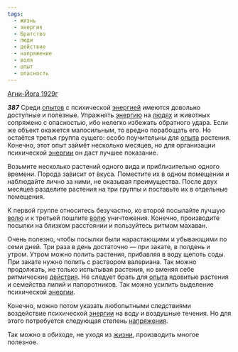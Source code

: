 ```yaml
---
tags:
  - жизнь
  - энергия
  - Братство
  - люди
  - действие
  - напряжение
  - воля
  - опыт
  - опасность
---
```


[Агни-Йога 1929г](https://127.0.0.1:4002/agni/1929)

___387___
Среди [опытов](../../../tags/#опыт) с психической [энергией](../../../tags/#энергия) имеются довольно доступные и полезные. Упражнять [энергию](../../../tags/#энергия) на [людях](../../../tags/#люди) и животных сопряжено с опасностью, ибо нелегко избежать обратного удара. Если же объект окажется малосильным, то вредно порабощать его. Но остаётся третья группа сущего: особо поучительны для [опыта](../../../tags/#опыт) растения. Конечно, этот опыт займёт несколько месяцев, но для организации психической [энергии](../../../tags/#энергия) он даст лучшее показание.   

Возьмите несколько растений одного вида и приблизительно одного времени. Порода зависит от вкуса. Поместите их в одном помещении и наблюдайте лично за ними, не оказывая преимущества. После двух месяцев разделите растения на три группы и поставьте их в отдельные помещения.   

К первой группе относитесь безучастно, ко второй посылайте лучшую [волю](../../../tags/#воля) и к третьей пошлите [волю](../../../tags/#воля) уничтожения. Конечно, производите посылки на близком расстоянии и пользуйтесь ритмом махаван.   

Очень полезно, чтобы посылки были нарастающими и убывающими по семи дней. Три раза в день достаточно — при закате, в полдень и утром. Утром можно полить растения, прибавляя в воду щепоть соды. При закате нужно полить с раствором валериана. Так можно продолжать, не только испытывая растения, но вменяя себе ритмические [действия](../../../tags/#[действие](../../../tags/#действие)). Не следует брать для [опыта](../../../tags/#опыт) ядовитые растения и семейства лилий и папоротников. Так можно усилить выделение психической [энергии](../../../tags/#энергия).   

Конечно, можно потом указать любопытными следствиями воздействие психической [энергии](../../../tags/#энергия) на воду и воздушные течения. Но для этого потребуется следующая степень [напряжения](../../../tags/#напряжение).   

Так можно в обиходе, не уходя из [жизни](../../../tags/#жизнь), производить многое полезное.